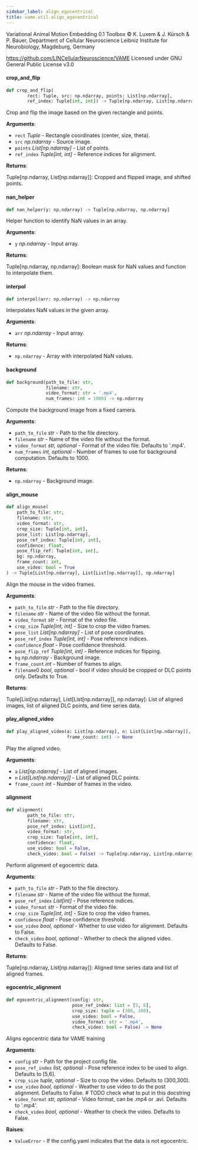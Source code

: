 ```yaml
---
sidebar_label: align_egocentrical
title: vame.util.align_egocentrical
---
```


Variational Animal Motion Embedding 0.1 Toolbox
© K. Luxem &amp; J. Kürsch &amp; P. Bauer, Department of Cellular Neuroscience
Leibniz Institute for Neurobiology, Magdeburg, Germany

https://github.com/LINCellularNeuroscience/VAME
Licensed under GNU General Public License v3.0

#### crop\_and\_flip

```python
def crop_and_flip(
        rect: Tuple, src: np.ndarray, points: List[np.ndarray],
        ref_index: Tuple[int, int]) -> Tuple[np.ndarray, List[np.ndarray]]
```

Crop and flip the image based on the given rectangle and points.

**Arguments**:

- `rect` _Tuple_ - Rectangle coordinates (center, size, theta).
- `src` _np.ndarray_ - Source image.
- `points` _List[np.ndarray]_ - List of points.
- `ref_index` _Tuple[int, int]_ - Reference indices for alignment.
  

**Returns**:

  Tuple[np.ndarray, List[np.ndarray]]: Cropped and flipped image, and shifted points.

#### nan\_helper

```python
def nan_helper(y: np.ndarray) -> Tuple[np.ndarray, np.ndarray]
```

Helper function to identify NaN values in an array.

**Arguments**:

- `y` _np.ndarray_ - Input array.
  

**Returns**:

  Tuple[np.ndarray, np.ndarray]: Boolean mask for NaN values and function to interpolate them.

#### interpol

```python
def interpol(arr: np.ndarray) -> np.ndarray
```

Interpolates NaN values in the given array.

**Arguments**:

- `arr` _np.ndarray_ - Input array.
  

**Returns**:

- `np.ndarray` - Array with interpolated NaN values.

#### background

```python
def background(path_to_file: str,
               filename: str,
               video_format: str = '.mp4',
               num_frames: int = 1000) -> np.ndarray
```

Compute the background image from a fixed camera.

**Arguments**:

- `path_to_file` _str_ - Path to the file directory.
- `filename` _str_ - Name of the video file without the format.
- `video_format` _str, optional_ - Format of the video file. Defaults to &#x27;.mp4&#x27;.
- `num_frames` _int, optional_ - Number of frames to use for background computation. Defaults to 1000.
  

**Returns**:

- `np.ndarray` - Background image.

#### align\_mouse

```python
def align_mouse(
    path_to_file: str,
    filename: str,
    video_format: str,
    crop_size: Tuple[int, int],
    pose_list: List[np.ndarray],
    pose_ref_index: Tuple[int, int],
    confidence: float,
    pose_flip_ref: Tuple[int, int],
    bg: np.ndarray,
    frame_count: int,
    use_video: bool = True
) -> Tuple[List[np.ndarray], List[List[np.ndarray]], np.ndarray]
```

Align the mouse in the video frames.

**Arguments**:

- `path_to_file` _str_ - Path to the file directory.
- `filename` _str_ - Name of the video file without the format.
- `video_format` _str_ - Format of the video file.
- `crop_size` _Tuple[int, int]_ - Size to crop the video frames.
- `pose_list` _List[np.ndarray]_ - List of pose coordinates.
- `pose_ref_index` _Tuple[int, int]_ - Pose reference indices.
- `confidence` _float_ - Pose confidence threshold.
- `pose_flip_ref` _Tuple[int, int]_ - Reference indices for flipping.
- `bg` _np.ndarray_ - Background image.
- `frame_count` _int_ - Number of frames to align.
- `filename`0 _bool, optional_ - bool if video should be cropped or DLC points only. Defaults to True.
  

**Returns**:

  Tuple[List[np.ndarray], List[List[np.ndarray]], np.ndarray]: List of aligned images, list of aligned DLC points, and time series data.

#### play\_aligned\_video

```python
def play_aligned_video(a: List[np.ndarray], n: List[List[np.ndarray]],
                       frame_count: int) -> None
```

Play the aligned video.

**Arguments**:

- `a` _List[np.ndarray]_ - List of aligned images.
- `n` _List[List[np.ndarray]]_ - List of aligned DLC points.
- `frame_count` _int_ - Number of frames in the video.

#### alignment

```python
def alignment(
        path_to_file: str,
        filename: str,
        pose_ref_index: List[int],
        video_format: str,
        crop_size: Tuple[int, int],
        confidence: float,
        use_video: bool = False,
        check_video: bool = False) -> Tuple[np.ndarray, List[np.ndarray]]
```

Perform alignment of egocentric data.

**Arguments**:

- `path_to_file` _str_ - Path to the file directory.
- `filename` _str_ - Name of the video file without the format.
- `pose_ref_index` _List[int]_ - Pose reference indices.
- `video_format` _str_ - Format of the video file.
- `crop_size` _Tuple[int, int]_ - Size to crop the video frames.
- `confidence` _float_ - Pose confidence threshold.
- `use_video` _bool, optional_ - Whether to use video for alignment. Defaults to False.
- `check_video` _bool, optional_ - Whether to check the aligned video. Defaults to False.
  

**Returns**:

  Tuple[np.ndarray, List[np.ndarray]]: Aligned time series data and list of aligned frames.

#### egocentric\_alignment

```python
def egocentric_alignment(config: str,
                         pose_ref_index: list = [5, 6],
                         crop_size: tuple = (300, 300),
                         use_video: bool = False,
                         video_format: str = '.mp4',
                         check_video: bool = False) -> None
```

Aligns egocentric data for VAME training

**Arguments**:

- `config` _str_ - Path for the project config file.
- `pose_ref_index` _list, optional_ - Pose reference index to be used to align. Defaults to [5,6].
- `crop_size` _tuple, optional_ - Size to crop the video. Defaults to (300,300).
- `use_video` _bool, optional_ - Weather to use video to do the post alignment. Defaults to False. # TODO check what to put in this docstring
- `video_format` _str, optional_ - Video format, can be .mp4 or .avi. Defaults to &#x27;.mp4&#x27;.
- `check_video` _bool, optional_ - Weather to check the video. Defaults to False.
  

**Raises**:

- `ValueError` - If the config.yaml indicates that the data is not egocentric.

